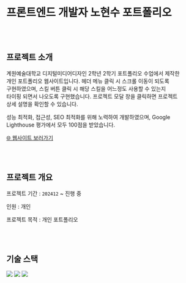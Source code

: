 # 프론트엔드 개발자 노현수 포트폴리오

<br>
<br>

## 프로젝트 소개

계원예술대학교 디지털미디어디자인 2학년 2학기 포트폴리오 수업에서 제작한  
개인 포트폴리오 웹사이트입니다. 헤더 메뉴 클릭 시 스크롤 이동이 되도록  
구현하였으며, 스킬 버튼 클릭 시 해당 스킬을 어느정도 사용할 수 있는지  
타이핑 되면서 나오도록 구현했습니다. 프로젝트 모달 창을 클릭하면 프로젝트  
상세 설명을 확인할 수 있습니다.

성능 최적화, 접근성, SEO 최적화를 위해 노력하여 개발하였으며, Google
Lighthouse 평가에서 모두 100점을 받았습니다.

[🌐 웹사이트 보러가기](https://toosign.kr/)

<br>
<br>

## 프로젝트 개요

프로젝트 기간 : `202412` ~ 진행 중

인원 : 개인

프로젝트 목적 : 개인 포트폴리오

<br>
<br>

## 기술 스택

<div>
  <img src="https://img.shields.io/badge/HTML5-%23E33F26?style=flat&logo=HTML5&logoColor=white">
<img src="https://img.shields.io/badge/CSS3-1572B6?style=flat&logo=CSS3&logoColor=white">
<img src="https://img.shields.io/badge/JavaScript-%23F7DF1E?style=flat&logo=JavaScript&logoColor=black">
</div>

<br>
<br>

##
